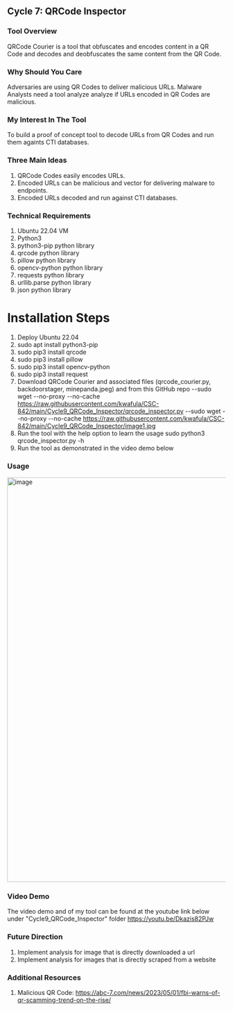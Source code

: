 ## Cycle 7: QRCode Inspector
### Tool Overview
QRCode Courier is a tool that obfuscates and encodes content in a QR Code and decodes and deobfuscates the same content from the QR Code.

### Why Should You Care
Adversaries are using QR Codes to deliver malicious URLs. Malware Analysts need a tool analyze analyze if URLs encoded in QR Codes are malicious.

### My Interest In The Tool
To build a proof of concept tool to decode URLs from QR Codes and run them againts CTI databases.

### Three Main Ideas
1) QRCode Codes easily encodes URLs.
2) Encoded URLs can be malicious and vector for delivering malware to endpoints.
3) Encoded URLs decoded and run against CTI databases.

### Technical Requirements
1) Ubuntu 22.04 VM
2) Python3
3) python3-pip python library
4) qrcode python library
5) pillow python library
6) opencv-python python library
7) requests python library
8) urllib.parse python library
9) json python library
   
# Installation Steps
1) Deploy Ubuntu 22.04
2) sudo apt install python3-pip
3) sudo pip3 install qrcode
4) sudo pip3 install pillow
5) sudo pip3 install opencv-python
6) sudo pip3 install request
7) Download QRCode Courier and associated files (qrcode_courier.py, backdoorstager, minepanda.jpeg) and from this GitHub repo
 --sudo wget --no-proxy --no-cache https://raw.githubusercontent.com/kwafula/CSC-842/main/Cycle9_QRCode_Inspector/qrcode_inspector.py
 --sudo wget --no-proxy --no-cache https://raw.githubusercontent.com/kwafula/CSC-842/main/Cycle9_QRCode_Inspector/image1.jpg
8) Run the tool with the help option to learn the usage sudo python3 qrcode_inspector.py -h
9) Run the tool as demonstrated in the video demo below
   
### Usage
<img width="931" alt="image" src="https://github.com/kwafula/CSC-842/assets/95890992/fcd98b3e-75b6-4377-975c-03f78a47d686">

### Video Demo
The video demo and of my tool can be found at the youtube link below under "Cycle9_QRCode_Inspector" folder
   https://youtu.be/Dkazis82PJw

### Future Direction
1) Implement analysis for image that is directly downloaded a url
2) Implement analysis for images that is directly scraped from a website
   
### Additional Resources
1) Malicious QR Code: https://abc-7.com/news/2023/05/01/fbi-warns-of-qr-scamming-trend-on-the-rise/



